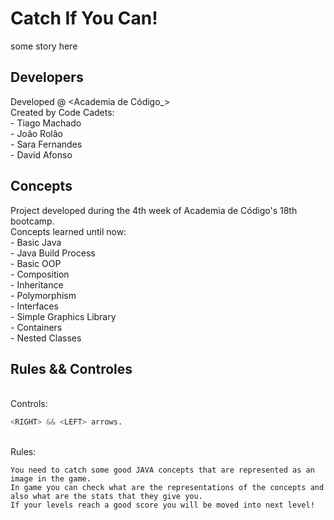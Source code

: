 
# Catch If You Can!

some story here

## Developers
Developed @ <Academia de Código_> <br>
Created by Code Cadets:
<br> - Tiago Machado
<br> -  João Rolão
<br> -  Sara Fernandes
<br> -  David Afonso

## Concepts
Project developed during the 4th week of Academia de Código's 18th bootcamp.
<br> Concepts learned until now:
<br> - Basic Java
<br> - Java Build Process
<br> - Basic OOP
<br> - Composition
<br> - Inheritance
<br> - Polymorphism
<br> - Interfaces
<br> - Simple Graphics Library
<br> - Containers
<br> - Nested Classes

## Rules && Controles
<br>
 Controls:
<br>

```python
<RIGHT> && <LEFT> arrows.
```

<br>
 Rules:
 
 ```
 You need to catch some good JAVA concepts that are represented as an image in the game.
 In game you can check what are the representations of the concepts and also what are the stats that they give you.
 If your levels reach a good score you will be moved into next level! 
 ```







